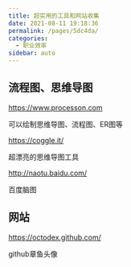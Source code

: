 ```yaml
---
title: 超实用的工具和网站收集
date: 2021-08-11 19:18:36
permalink: /pages/5dc4da/
categories:
  - 职业效率
sidebar: auto
---
```


## 流程图、思维导图 ##

https://www.processon.com

可以绘制思维导图、流程图、ER图等

https://coggle.it/

超漂亮的思维导图工具

http://naotu.baidu.com/

百度脑图



## 网站 ##

https://octodex.github.com/

github章鱼头像
